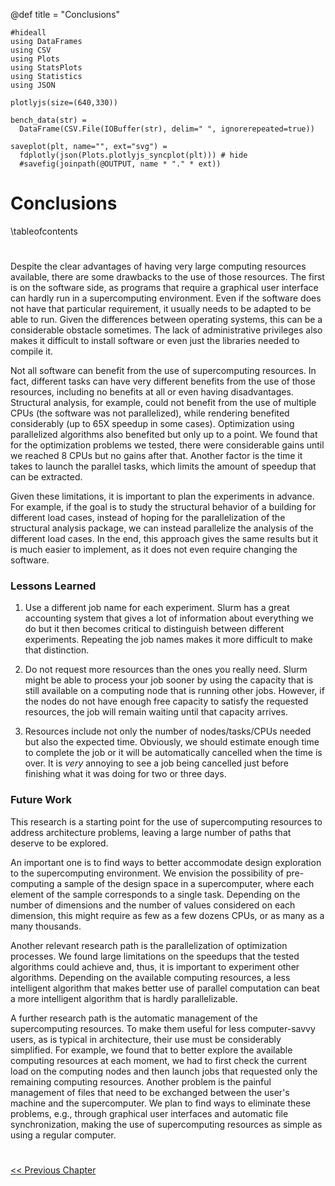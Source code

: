 @def title = "Conclusions"
```julia:setup
#hideall
using DataFrames
using CSV
using Plots
using StatsPlots
using Statistics
using JSON

plotlyjs(size=(640,330))

bench_data(str) =
  DataFrame(CSV.File(IOBuffer(str), delim=" ", ignorerepeated=true))

saveplot(plt, name="", ext="svg") =
  fdplotly(json(Plots.plotlyjs_syncplot(plt))) # hide
  #savefig(joinpath(@OUTPUT, name * "." * ext))
```

# Conclusions

\tableofcontents <!-- you can use \toc as well -->

#

Despite the clear advantages of having very large computing resources
available, there are some drawbacks to the use of those resources. The
first is on the software side, as programs that require a graphical
user interface can hardly run in a supercomputing environment. Even if
the software does not have that particular requirement, it usually
needs to be adapted to be able to run. Given the differences between
operating systems, this can be a considerable obstacle sometimes. The
lack of administrative privileges also makes it difficult to install
software or even just the libraries needed to compile it.

Not all software can benefit from the use of supercomputing
resources. In fact, different tasks can have very different benefits
from the use of those resources, including no benefits at all or even
having disadvantages. Structural analysis, for example, could not
benefit from the use of multiple CPUs (the software was not
parallelized), while rendering benefited considerably (up to 65X
speedup in some cases). Optimization using parallelized algorithms
also benefited but only up to a point. We found that for the
optimization problems we tested, there were considerable gains until
we reached 8 CPUs but no gains after that. Another factor is the time it
takes to launch the parallel tasks, which limits the amount of speedup
that can be extracted.

<!-- 8 -->

Given these limitations, it is important to plan the experiments in
advance. For example, if the goal is to study the structural behavior
of a building for different load cases, instead of hoping for the
parallelization of the structural analysis package, we can instead
parallelize the analysis of the different load cases. In the end, this
approach gives the same results but it is much easier to implement, as
it does not even require changing the software.

### Lessons Learned

1. Use a different job name for each experiment. Slurm has a great accounting system that gives a lot of information about everything we do but it then becomes critical to distinguish between different experiments.  Repeating the job names makes it more difficult to make that distinction.

2. Do not request more resources than the ones you really need. Slurm might be able to process your job sooner by using the capacity that is still available on a computing node that is running other jobs. However, if the nodes do not have enough free capacity to satisfy the requested resources, the job will remain waiting until that capacity arrives.

3. Resources include not only the number of nodes/tasks/CPUs needed but also the expected time. Obviously, we should estimate enough time to complete the job or it will be automatically cancelled when the time is over. It is _very_ annoying to see a job being cancelled just before finishing what it was doing for two or three days.

### Future Work

This research is a starting point for the use of supercomputing
resources to address architecture problems, leaving a large number of
paths that deserve to be explored.

An important one is to find ways to better accommodate design
exploration to the supercomputing environment. We envision the
possibility of pre-computing a sample of the design space in a
supercomputer, where each element of the sample corresponds to a
single task. Depending on the number of dimensions and the number of
values considered on each dimension, this might require as few as a
few dozens CPUs, or as many as a many thousands.

Another relevant research path is the parallelization of optimization
processes. We found large limitations on the speedups that the tested
algorithms could achieve and, thus, it is important to experiment
other algorithms. Depending on the available computing resources, a
less intelligent algorithm that makes better use of parallel
computation can beat a more intelligent algorithm that is hardly
parallelizable.

A further research path is the automatic management of the
supercomputing resources. To make them useful for less computer-savvy
users, as is typical in architecture, their use must be considerably
simplified. For example, we found that to better explore the
available computing resources at each moment, we had to first check
the current load on the computing nodes and then launch jobs that
requested only the remaining computing resources. Another problem is
the painful management of files that need to be exchanged between the
user's machine and the supercomputer. We plan to find ways to
eliminate these problems, e.g., through graphical user interfaces and
automatic file synchronization, making the use of supercomputing
resources as simple as using a regular computer.

#
[<< Previous Chapter](/page5/)
